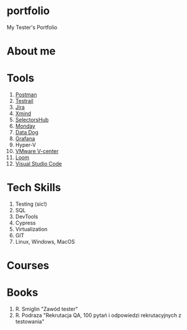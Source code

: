 # portfolio
My Tester's Portfolio

# About me

# Tools
1. [Postman](https://www.postman.com/)
2. [Testrail](https://www.testrail.com/)
3. [Jira](https://www.atlassian.com/pl/software/jira)
4. [Xmind](https://xmind.app/)
5. [SelectorsHub](https://selectorshub.com/)
6. [Monday](https://monday.com/lang/pl)
7. [Data Dog](https://www.datadoghq.com/)
8. [Grafana](https://grafana.com/)
9. Hyper-V
10. [VMware V-center](https://www.vmware.com/products/vcenter.html)
11. [Loom](https://www.loom.com/)
12. [Visual Studio Code](https://code.visualstudio.com/)

# Tech Skills
1. Testing (sic!)
2. SQL
3. DevTools
4. Cypress
5. Virtualization
6. GIT
7. Linux, Windows, MacOS

# Courses

# Books
1. R. Smiglin "Zawód tester"
2. R. Podraza "Rekrutacja QA, 100 pytań i odpowiedzi rekrutacyjnych z testowania"
